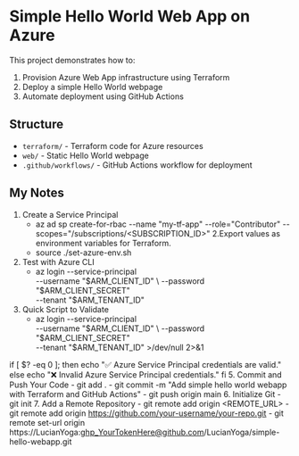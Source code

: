 # Simple Hello World Web App on Azure

This project demonstrates how to:

1. Provision Azure Web App infrastructure using Terraform
2. Deploy a simple Hello World webpage
3. Automate deployment using GitHub Actions

## Structure
- `terraform/` - Terraform code for Azure resources
- `web/` - Static Hello World webpage
- `.github/workflows/` - GitHub Actions workflow for deployment 

## My Notes
1. Create a Service Principal
    - az ad sp create-for-rbac --name "my-tf-app" --role="Contributor" --scopes="/subscriptions/<SUBSCRIPTION_ID>"
2.Export values as environment variables for Terraform.
    - source ./set-azure-env.sh
3. Test with Azure CLI
    - az login --service-principal \
  --username "$ARM_CLIENT_ID" \
  --password "$ARM_CLIENT_SECRET" \
  --tenant "$ARM_TENANT_ID"
4. Quick Script to Validate
    - az login --service-principal \
  --username "$ARM_CLIENT_ID" \
  --password "$ARM_CLIENT_SECRET" \
  --tenant "$ARM_TENANT_ID" >/dev/null 2>&1

if [ $? -eq 0 ]; then
  echo "✅ Azure Service Principal credentials are valid."
else
  echo "❌ Invalid Azure Service Principal credentials."
fi
5. Commit and Push Your Code
    - git add .
    - git commit -m "Add simple hello world webapp with Terraform and GitHub Actions"
    - git push origin main
6.  Initialize Git
    - git init
7. Add a Remote Repository
    - git remote add origin <REMOTE_URL>
    - git remote add origin https://github.com/your-username/your-repo.git
    - git remote set-url origin https://LucianYoga:ghp_YourTokenHere@github.com/LucianYoga/simple-hello-webapp.git